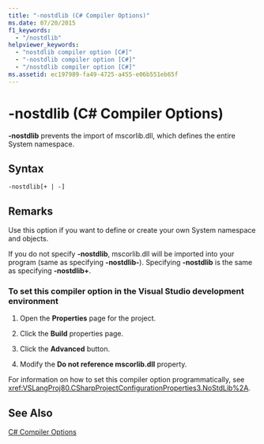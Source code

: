 ```yaml
---
title: "-nostdlib (C# Compiler Options)"
ms.date: 07/20/2015
f1_keywords: 
  - "/nostdlib"
helpviewer_keywords: 
  - "nostdlib compiler option [C#]"
  - "-nostdlib compiler option [C#]"
  - "/nostdlib compiler option [C#]"
ms.assetid: ec197989-fa49-4725-a455-e06b551eb65f
---
```

# -nostdlib (C# Compiler Options)
**-nostdlib** prevents the import of mscorlib.dll, which defines the entire System namespace.  
  
## Syntax  
  
```console  
-nostdlib[+ | -]  
```  
  
## Remarks  
 Use this option if you want to define or create your own System namespace and objects.  
  
 If you do not specify **-nostdlib**, mscorlib.dll will be imported into your program (same as specifying **-nostdlib-**). Specifying **-nostdlib** is the same as specifying **-nostdlib+**.  
  
### To set this compiler option in the Visual Studio development environment  
  
1.  Open the **Properties** page for the project.  
  
2.  Click the **Build** properties page.  
  
3.  Click the **Advanced** button.  
  
4.  Modify the **Do not reference mscorlib.dll** property.  
  
 For information on how to set this compiler option programmatically, see <xref:VSLangProj80.CSharpProjectConfigurationProperties3.NoStdLib%2A>.  
  
## See Also  
 [C# Compiler Options](../../../csharp/language-reference/compiler-options/index.md)
